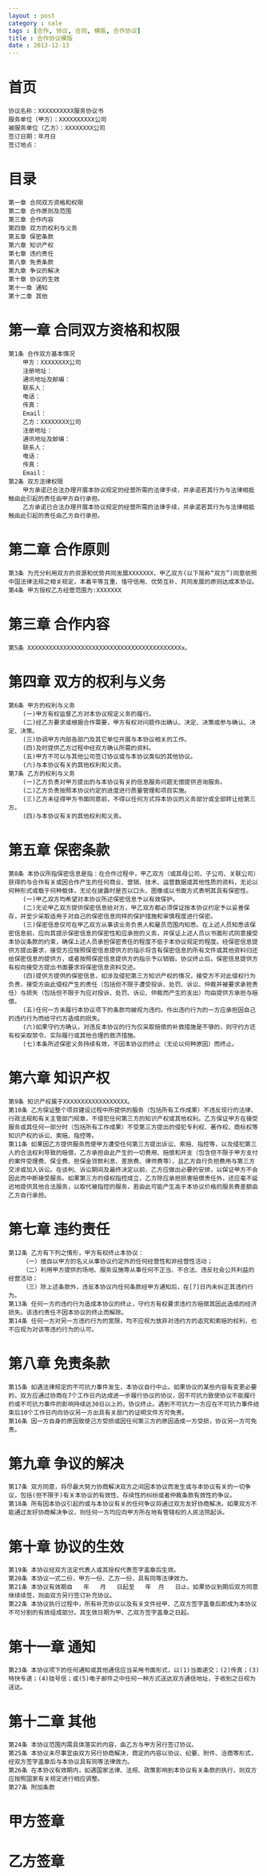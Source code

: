 ```yaml
---
layout : post
category : sale
tags : [合作, 协议, 合同, 模版, 合作协议]
title : 合作协议模版
date : 2013-12-13
---
```


# 首页
    协议名称：XXXXXXXXXX服务协议书
    服务单位（甲方）：XXXXXXXXXX公司
    被服务单位（乙方）：XXXXXXXX公司
    签订日期：年月日
    签订地点：
#  目录
    第一章 合同双方资格和权限
    第二章 合作原则及范围
    第三章 合作内容
    第四章 双方的权利与义务
    第五章 保密条款
    第六章 知识产权
    第七章 违约责任
    第八章 免责条款
    第九章 争议的解决
    第十章 协议的生效
    第十一章 通知
    第十二章 其他
# 第一章 合同双方资格和权限
    第1条 合作双方基本情况
        甲方：XXXXXXXX公司
        注册地址：
        通讯地址及邮编：
        联系人：
        电话：
        传真：
        Email：
        乙方：XXXXXXXX公司
        注册地址：
        通讯地址及邮编：
        联系人：
        电话：
        传真：
        Email：
    第2条 双方法律权限
	    甲方承诺已合法办理开展本协议规定的经营所需的法律手续，并承诺若其行为与法律相抵触由此引起的责任由甲方自行承担。
        乙方承诺已合法办理开展本协议规定的经营所需的法律手续，并承诺若其行为与法律相抵触由此引起的责任由乙方自行承担。
# 第二章  合作原则
    第3条 为充分利用双方的资源和优势共同发展XXXXXXX，甲乙双方(以下简称“双方”)同意依照中国法律法规之相关规定，本着平等互重、恪守信用、优势互补、共同发展的原则达成本协议。
    第4条 甲方授权乙方经营范围为:XXXXXXX

# 第三章  合作内容
    第5条 XXXXXXXXXXXXXXXXXXXXXXXXXXXXXXXXXXXXXXXXXXXx。
# 第四章  双方的权利与义务
    第6条 甲方的权利与义务
        (一)甲方有权监督乙方对本协议规定义务的履行。
        (二)经乙方要求或根据合作需要，甲方有权对问题作出确认、决定、决策或参与确认、决定、决策。
        (三)协调甲方内部各部门及其它单位开展与本协议相关的工作。
        (四)及时提供乙方过程中经双方确认所需的资料。
        (五)甲方不可以与其他公司签订协议或与本协议类似的其他协议。
        (六)与本协议有关的其他权利和义务。
    第7条 乙方的权利与义务
        (一)乙方负责对甲方提出的与本协议有关的信息服务问题无偿提供咨询服务。
        (二)乙方负责按照本协议约定的进度进行质量管理和项目实施。
        (三)乙方未征得甲方书面同意前，不得以任何方式将本协议的义务部分或全部转让给第三方。
        (四)与本协议有关的其他权利和义务。
# 第五章 保密条款
    第8条 本协议所指保密信息是指：在合作过程中，甲乙双方（或其母公司、子公司、关联公司）获得的与合作有关或因合作产生的任何商业、营销、技术、运营数据或其他性质的资料，无论以何种形式或载于何种载体，无论在披露时是否以口头、图像或以书面方式表明其具有保密性。
        (一)甲乙双方均希望对本协议所述保密信息予以有效保护。
        (二)无论甲乙双方提供保密信息给对方，甲乙双方都必须保证按本协议约定予以妥善保存，并至少采取适用于对自己的保密信息同样的保护措施和审慎程度进行保密。
        (三)保密信息仅可在甲乙双方从事该业务负责人和雇员范围内知悉。在上述人员知悉该保密信息前，应向其提示保密信息的保密性和应承担的义务，并保证上述人员以书面形式同意接受本协议条款的约束，确保上述人员承担保密责任的程度不低于本协议规定的程度。经保密信息提供方提出要求，接受方应按照保密信息提供方的指示将含有保密信息的所有文件或其他资料归还给保密信息的提供方，或者按照保密信息提供方的指示予以销毁。协议终止后，保密信息提供方有权向接受方提出书面要求将保密信息资料交还。
        (四)提供方提供的保密信息，如涉及侵犯第三方知识产权的情况，接受方不对此侵权行为负责，接受方由此侵权产生的责任（包括但不限于遭受投诉、处罚、诉讼、仲裁并被要求承担责任）与损失（包括但不限于为应对投诉、处罚、诉讼、仲裁而产生的支出）均由提供方承担与赔偿。
        (五)任何一方未履行本协议项下的条款均被视为违约。作出违约行为的一方应承担因自己的违约行为而给守约方造成的损失。
        (六)如果守约方确认，对违反本协议的行为仅采取赔偿的补救措施是不够的，则守约方还有权采取禁令、实际履行或其他合理的救济措施。
        (七)本条所述保密义务持续有效，不因本协议的终止（无论以何种原因）而终止。
# 第六章 知识产权
    第9条 知识产权属于XXXXXXXXXXXXXXXXXX。
    第10条 乙方保证整个项目建设过程中所提供的服务（包括所有工作成果）不违反现行的法律、行政法规和有关主管部门规章，不侵犯任何第三方的知识产权或其他权利。乙方保证甲方在接受服务或其任何一部分时（包括所有工作成果）不受第三方提出的侵犯专利权、著作权、商标权等知识产权的诉讼、索赔、指控等。
    第11条 如果因乙方提供服务而使甲方遭受任何第三方提出诉讼、索赔、指控等，以及侵犯第三人的合法权利导致的赔偿，乙方承担由此产生的一切费用、赔偿和开支（包含但不限于甲方支付的案件受理费、保全费、担保金贷款利息、差旅费、律师费等），且乙方自行负担费用与第三方交涉或加入诉讼。在谈判、诉讼期间及最终决定以前，乙方应做出必要的安排，以保证甲方不会因此而中断接受服务。如果第三方的侵权指控成立，乙方除应承担损害赔偿责任外，还应毫不延迟地提供其他合法服务，以取代被指控的服务，若由此可能产生高于本协议价格的服务费差额由乙方自行承担。
# 第七章 违约责任
    第12条 乙方有下列之情形，甲方有权终止本协议：
        （一）擅自以甲方的名义从事协议约定外的任何经营性和非经营性活动；
        （二）利用甲方提供的场地、服务设施等从事任何不正当、不合法、违反社会公共利益的经营活动；
        （三）除上述条款外，违反本协议内任何条款经甲方通知后，在[7]日内未纠正其违约行为。
    第13条 任何一方的违约行为造成本协议的终止，守约方有权要求违约方赔偿其因此造成的经济损失。该违约责任不因本协议的终止而解除。
    第14条 任何一方对另一方违约行为的宽限，均不应视为放弃对违约方的追究和索赔的权利，也不应视为对该等违约行为的认可。
# 第八章 免责条款
    第15条 如遇法律规定的不可抗力事件发生，本协议自行中止。如果协议的某些内容有变更必要的，双方应通过协商在7个工作日内达成进一步履行协议的协议，因不可抗力致使协议不能履行的或不可抗力事件的影响持续达30日以上的，协议终止。遇到不可抗力一方应在不可抗力事件结束后10个工作日内向协议另一方出具有关部门的证明文件方可免责。
    第16条 因一方自身的原因致使己方受损或因任何第三方的原因造成一方受损，协议另一方可免责。
# 第九章 争议的解决
    第17条 双方同意，将尽最大努力协商解决双方之间因本协议而发生或与本协议有关的一切争议，包括(但不限于)有关本协议的有效性、存续性的纠纷或者仲裁条款有效性的争议。
    第18条 所有因本协议引起的或与本协议有关的任何争议将通过双方友好协商解决。如果双方不能通过友好协商解决争议，则任何一方均应向甲方所在地有管辖权的人民法院起诉。
# 第十章 协议的生效
    第19条 本协议经双方法定代表人或其授权代表签字盖章后生效。
    第20条 本协议一式二份，甲方一份、乙方一份，具有同等法律效力。
    第21条 本协议有效期自   年   月   日起至   年  月   日止。如果协议到期后双方同意继续续签，则由双方另行签订补充协议。
    第22条 本协议执行过程中，所有补充协议以及有关文件经甲、乙双方签字盖章后即成为本协议不可分割的有效组成部分。其生效日期为甲、乙双方签字盖章之日起。
# 第十一章 通知
    第23条 本协议项下的任何通知或其他通信应当采用书面形式，以(1)当面递交；(2)传真；(3)特快专递；(4)挂号信；或(5)电子邮件之中任何一种方式送达双方通信地址，于收到之日视为送达。
# 第十二章 其他
    第24条 本协议范围内需具体落实的内容，由乙方与甲方另行签订协议。
    第25条 本协议未尽事宜由双方另行协商解决，商定的内容以协议、纪要、附件、洽商等形式，经双方签字盖章后与本协议具有同等法律效力。
    第26条 在本协议有效期内，如遇国家法律、法规、政策影响到本协议有关条款的执行，则双方应按照国家有关规定进行相应调整。
    第27条 附加条款
# 甲方签章
# 乙方签章

